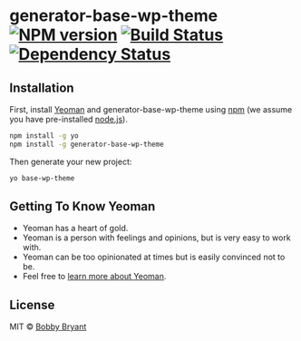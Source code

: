 # generator-base-wp-theme [![NPM version][npm-image]][npm-url] [![Build Status][travis-image]][travis-url] [![Dependency Status][daviddm-image]][daviddm-url]
> 

## Installation

First, install [Yeoman](http://yeoman.io) and generator-base-wp-theme using [npm](https://www.npmjs.com/) (we assume you have pre-installed [node.js](https://nodejs.org/)).

```bash
npm install -g yo
npm install -g generator-base-wp-theme
```

Then generate your new project:

```bash
yo base-wp-theme
```

## Getting To Know Yeoman

 * Yeoman has a heart of gold.
 * Yeoman is a person with feelings and opinions, but is very easy to work with.
 * Yeoman can be too opinionated at times but is easily convinced not to be.
 * Feel free to [learn more about Yeoman](http://yeoman.io/).

## License

MIT © [Bobby Bryant]()


[npm-image]: https://badge.fury.io/js/generator-base-wp-theme.svg
[npm-url]: https://npmjs.org/package/generator-base-wp-theme
[travis-image]: https://travis-ci.org/mrbobbybryant/generator-base-wp-theme.svg?branch=master
[travis-url]: https://travis-ci.org/mrbobbybryant/generator-base-wp-theme
[daviddm-image]: https://david-dm.org/mrbobbybryant/generator-base-wp-theme.svg?theme=shields.io
[daviddm-url]: https://david-dm.org/mrbobbybryant/generator-base-wp-theme
